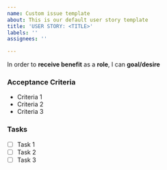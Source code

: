 ```yaml
---
name: Custom issue template
about: This is our default user story template
title: 'USER STORY: <TITLE>'
labels: ''
assignees: ''

---
```


In order to **receive benefit** as a **role**, I can **goal/desire**

### Acceptance Criteria

- Criteria 1
- Criteria 2
- Criteria 3

### Tasks 

-[ ] Task 1
-[ ] Task 2
-[ ] Task 3
